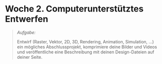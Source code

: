 # Woche 2. Computerunterstütztes Entwerfen

> *Aufgabe:*
>
> Entwirf (Raster, Vektor, 2D, 3D, Rendering, Animation, Simulation, ...) ein mögliches Abschlussprojekt,
komprimiere deine Bilder und Videos und veröffentliche eine Beschreibung mit deinen Design-Dateien auf deiner Seite.

